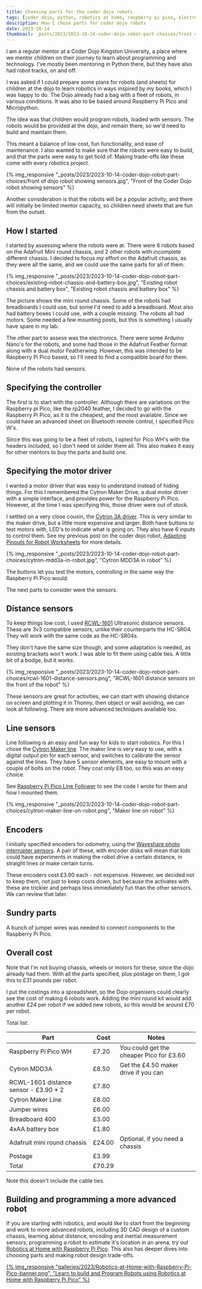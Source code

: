 ```yaml
---
title: Choosing parts for the coder dojo robots
tags: [coder dojo, python, robotics at home, raspberry pi pico, electronics]
description: How I chose parts for coder dojo robots
date: 2023-10-14
thumbnail: _posts/2023/2023-10-14-coder-dojo-robot-part-choices/front of dojo robot showing sensors.jpg
---
```

I am a regular mentor at a Coder Dojo Kingston University, a place where we mentor children on their journey to learn about programming and technology. I've mostly been mentoring in Python there, but they have also had robot tracks, on and off.

I was asked if I could prepare some plans for robots (and sheets) for children at the dojo to learn robotics in ways inspired by my books, which I was happy to do. The Dojo already had a bag with a fleet of robots, in various conditions. It was also to be based around Raspberry Pi Pico and Micropython.

The idea was that children would program robots, loaded with sensors. The robots would be provided at the dojo, and remain there, so we'd need to build and maintain them.

This meant a balance of low cost, fun functionality, and ease of maintenance. I also wanted to make sure that the robots were easy to build, and that the parts were easy to get hold of. Making trade-offs like these come with every robotics project.

{% img_responsive "_posts/2023/2023-10-14-coder-dojo-robot-part-choices/front of dojo robot showing sensors.jpg", "Front of the Coder Dojo robot showing sensors" %}

Another consideration is that the robots will be a popular activity, and there will initially be limited mentor capacity, so children need sheets that are fun from the outset.

## How I started

I started by assessing where the robots were at. There were 6 robots based on the Adafruit Mini round chassis, and 2 other robots with incomplete different chassis. I decided to focus my effort on the Adafruit chassis, as they were all the same, and we could use the same parts for all of them.

{% img_responsive "_posts/2023/2023-10-14-coder-dojo-robot-part-choices/existing-robot-chassis-and-battery-box.jpg", "Existing robot chassis and battery box", "Existing robot chassis and battery box" %}

The picture shows the mini round chassis. Some of the robots had breadboards I could use, but some I'd need to add a breadboard. Most also had battery boxes I could use, with a couple missing. The robots all had motors. Some needed a few mounting posts, but this is something I usually have spare in my lab.

The other part to assess was the electronics. There were some Arduino Nano's for the robots, and some had those in the Adafruit Feather format along with a dual motor Featherwing. However, this was intended to be Raspberry Pi Pico based, so I'll need to find a compatible board for them.

None of the robots had sensors.

## Specifying the controller

The first is to start with the controller. Although there are variations on the Raspberry pi Pico, like the rp2040 feather, I decided to go with the Raspberry Pi Pico, as it is the cheapest, and the most available. Since we could have an advanced sheet on Bluetooth remote control, I specified Pico W's.

Since this was going to be a fleet of robots, I opted for Pico WH's with the headers included, so I don't need ot solder them all. This also makes it easy for other mentors to buy the parts and build one.

## Specifying the motor driver

I wanted a motor driver that was easy to understand instead of hiding things. For this I remembered the Cytron Maker Drive, a dual motor driver with a simple interface, and provides power for the Raspberry Pi Pico. However, at the time I was specifying this, those driver were out of stock.

I settled on a very close cousin, the [Cytron 3A driver](https://thepihut.com/products/3a-4v-16v-2-channel-dc-motor-driver). This is very similar to the maker drive, but a little more expensive and larger. Both have buttons to test motors with, LED's to indicate what is going on. They also have 6 inputs to control them. See my previous post on the coder dojo robot, [Adapting Pinouts for Robot Worksheets](2023/08/15/adapting-pinouts-for-robot-worksheets.html) for more details.

{% img_responsive "_posts/2023/2023-10-14-coder-dojo-robot-part-choices/cytron-mdd3a-in-robot.jpg", "Cytron MDD3A in robot" %}

The buttons let you test the motors, controlling in the same way the Raspberry Pi Pico would.

The next parts to consider were the sensors.

## Distance sensors

To keep things low cost, I used [RCWL-1601](https://thepihut.com/products/ultrasonic-distance-sensor-3v-or-5v-hc-sr04-compatible) Ultrasonic distance sensors. These are 3v3 compatible sensors, unlike their counterparts the HC-SR04. They will work with the same code as the HC-SR04s.

They don't have the same size though, and some adaptation is needed, as existing brackets won't work. I was able to fit them using cable ties. A little bit of a bodge, but it works.

{% img_responsive "_posts/2023/2023-10-14-coder-dojo-robot-part-choices/rcwl-1601-distance-sensors.png", "RCWL-1601 distance sensors on the front of the robot" %}

These sensors are great for activities, we can start with showing distance on screen and plotting it in Thonny, then object or wall avoiding, we can look at following. There are more advanced techniques available too.

## Line sensors

Line following is an easy and fun way for kids to start robotics. For this I chose the [Cytron Maker line](https://thepihut.com/products/maker-line-simplifying-line-sensor). The maker line is very easy to use, with a digital output pin for each sensor, and switches to calibrate the sensor against the lines. They have 5 sensor elements, are easy to mount with a couple of bolts on the robot. They cost only £8 too, so this was an easy choice.

See [Raspberry Pi Pico Line Follower](2023/08/05/raspberry-pi-pico-line-follower.html) to see the code I wrote for them and how I mounted them.

{% img_responsive "_posts/2023/2023-10-14-coder-dojo-robot-part-choices/cytron-maker-line-on-robot.png", "Maker line on robot" %}

## Encoders

I initially specified encoders for odometry, using the [Waveshare photo interrupter sensors](https://thepihut.com/products/photo-interrupter-sensor). A pair of these, with encoder disks will mean that kids could have experiments in making the robot drive a certain distance, in straight lines or make certain turns.

These encoders cost £3.90 each - not expensive. However, we decided not to keep them, not just to keep costs down, but because the activates with these are trickier and perhaps less immediately fun than the other sensors. We can review that later.

## Sundry parts

A bunch of jumper wires was needed to connect components to the Raspberry Pi Pico.

## Overall cost

Note that I'm not buying chassis, wheels or motors for these, since the dojo already had them.
With all the parts specified, plus postage on them, I got this to £31 pounds per robot.

I put the costings into a spreadsheet, so the Dojo organisers could clearly see the cost of making 6 robots work. Adding the mini round kit would add another £24 per robot if we added new robots, so this would be around £70 per robot.

Total list:

Part | Cost | Notes
--- | --- | ---
Raspberry Pi Pico WH | £7.20 | You could get the cheaper Pico for £3.60
Cytron MDD3A | £8.50 | Get the £4.50 maker drive if you can
RCWL-1601 distance sensor - £3.90 * 2 | £7.80 |
Cytron Maker Line | £8.00 |
Jumper wires | £6.00 |
Breadboard 400 | £3.00 |
4xAA battery box | £1.80 |
Adafruit mini round chassis | £24.00 | Optional, if you need a chassis
Postage | £3.99 |
Total | £70.29 |

Note this doesn't include the cable ties.

## Building and programming a more advanced robot

If you are starting with robotics, and would like to start from the beginning and work to more advanced robots, including 3D CAD design of a custom chassis, learning about distance, encoding and inertial measurement sensors, programming a robot to estimate it's location in an arena, try out [Robotics at Home with Raspberry Pi Pico](https://packt.link/5swS2). This also has deeper dives into choosing parts and making robot design trade-offs.

<a href="https://packt.link/5swS2" title="Learn to build and Program Robots using Robotics at Home with Raspberry Pi Pico">{% img_responsive "galleries/2023/Robotics-at-Home-with-Raspberry-Pi-Pico-banner.png", "Learn to build and Program Robots using Robotics at Home with Raspberry Pi Pico" %}</a>
